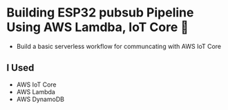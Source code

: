 # Building ESP32 pubsub Pipeline Using AWS Lamdba, IoT Core 💁

- Build a basic serverless workflow for communcating with AWS IoT Core


## I Used
- AWS IoT Core
- AWS Lambda
- AWS DynamoDB